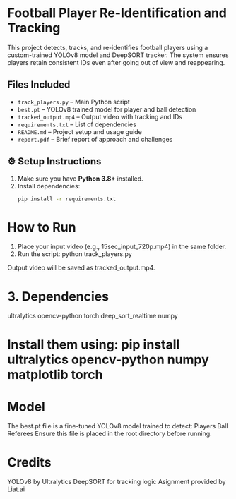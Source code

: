 # Football Player Re-Identification and Tracking

This project detects, tracks, and re-identifies football players using a custom-trained YOLOv8 model and DeepSORT tracker. The system ensures players retain consistent IDs even after going out of view and reappearing.

## Files Included

- `track_players.py` – Main Python script
- `best.pt` – YOLOv8 trained model for player and ball detection
- `tracked_output.mp4` – Output video with tracking and IDs
- `requirements.txt` – List of dependencies
- `README.md` – Project setup and usage guide
- `report.pdf` – Brief report of approach and challenges

## ⚙️ Setup Instructions

1. Make sure you have **Python 3.8+** installed.
2. Install dependencies:
   ```bash
   pip install -r requirements.txt

# How to Run
1. Place your input video (e.g., 15sec_input_720p.mp4) in the same folder.
2. Run the script:  python track_players.py

Output video will be saved as tracked_output.mp4.

# 3. Dependencies
ultralytics
opencv-python
torch
deep_sort_realtime
numpy

# Install them using: pip install ultralytics opencv-python numpy matplotlib torch

# Model
The best.pt file is a fine-tuned YOLOv8 model trained to detect:
 Players
 Ball
 Referees
Ensure this file is placed in the root directory before running.


# Credits
 YOLOv8 by Ultralytics
 DeepSORT for tracking logic
 Asignment provided by Liat.ai

